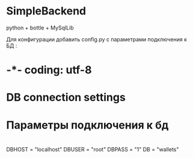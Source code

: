 # SimpleBackend
python + bottle + MySqlLib

Для конфигурации добавить config.py с параметрами подключения к БД :

# -*- coding: utf-8
# DB connection settings
#
# Параметры подключения к бд
#
DBHOST = "localhost"
DBUSER = "root"
DBPASS = "1"
DB = "wallets"

